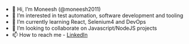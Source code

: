- 👋 Hi, I’m Moneesh (@moneesh2011)
- 👀 I’m interested in test automation, software development and tooling
- 🌱 I’m currently learning React, Selenium4 and DevOps
- 💞️ I’m looking to collaborate on Javascript/NodeJS projects
- 📫 How to reach me - [LinkedIn](www.linkedin.com/in/moneesh-prathap-4b306029)

<!---
moneesh2011/moneesh2011 is a ✨ special ✨ repository because its `README.md` (this file) appears on your GitHub profile.
You can click the Preview link to take a look at your changes.
--->
